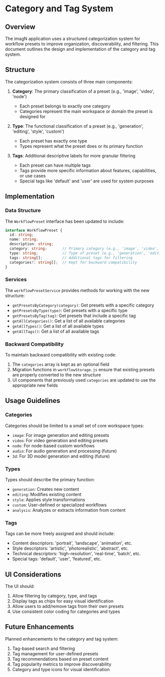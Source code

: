 # Category and Tag System

## Overview

The imagN application uses a structured categorization system for workflow presets to improve organization, discoverability, and filtering. This document outlines the design and implementation of the category and tag system.

## Structure

The categorization system consists of three main components:

1. **Category**: The primary classification of a preset (e.g., 'image', 'video', 'node')
   - Each preset belongs to exactly one category
   - Categories represent the main workspace or domain the preset is designed for

2. **Type**: The functional classification of a preset (e.g., 'generation', 'editing', 'style', 'custom')
   - Each preset has exactly one type
   - Types represent what the preset does or its primary function

3. **Tags**: Additional descriptive labels for more granular filtering
   - Each preset can have multiple tags
   - Tags provide more specific information about features, capabilities, or use cases
   - Special tags like 'default' and 'user' are used for system purposes

## Implementation

### Data Structure

The `WorkflowPreset` interface has been updated to include:

```typescript
interface WorkflowPreset {
  id: string;
  name: string;
  description: string;
  category: string;       // Primary category (e.g., 'image', 'video', 'node')
  type: string;           // Type of preset (e.g., 'generation', 'editing', 'custom')
  tags: string[];         // Additional tags for filtering
  categories?: string[];  // Kept for backward compatibility
}
```

### Services

The `workflowPresetService` provides methods for working with the new structure:

- `getPresetsByCategory(category)`: Get presets with a specific category
- `getPresetsByType(type)`: Get presets with a specific type
- `getPresetsByTag(tag)`: Get presets that include a specific tag
- `getAllCategories()`: Get a list of all available categories
- `getAllTypes()`: Get a list of all available types
- `getAllTags()`: Get a list of all available tags

### Backward Compatibility

To maintain backward compatibility with existing code:

1. The `categories` array is kept as an optional field
2. Migration functions in `workflowStorage.js` ensure that existing presets are properly converted to the new structure
3. UI components that previously used `categories` are updated to use the appropriate new fields

## Usage Guidelines

### Categories

Categories should be limited to a small set of core workspace types:
- `image`: For image generation and editing presets
- `video`: For video generation and editing presets
- `node`: For node-based custom workflows
- `audio`: For audio generation and processing (future)
- `3d`: For 3D model generation and editing (future)

### Types

Types should describe the primary function:
- `generation`: Creates new content
- `editing`: Modifies existing content
- `style`: Applies style transformations
- `custom`: User-defined or specialized workflows
- `analysis`: Analyzes or extracts information from content

### Tags

Tags can be more freely assigned and should include:
- Content descriptors: 'portrait', 'landscape', 'animation', etc.
- Style descriptors: 'artistic', 'photorealistic', 'abstract', etc.
- Technical descriptors: 'high-resolution', 'real-time', 'batch', etc.
- Special tags: 'default', 'user', 'featured', etc.

## UI Considerations

The UI should:
1. Allow filtering by category, type, and tags
2. Display tags as chips for easy visual identification
3. Allow users to add/remove tags from their own presets
4. Use consistent color coding for categories and types

## Future Enhancements

Planned enhancements to the category and tag system:
1. Tag-based search and filtering
2. Tag management for user-defined presets
3. Tag recommendations based on preset content
4. Tag popularity metrics to improve discoverability
5. Category and type icons for visual identification 